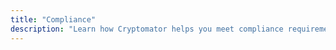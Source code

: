 ```yaml
---
title: "Compliance"
description: "Learn how Cryptomator helps you meet compliance requirements and securely store sensitive data in accordance with legal and regulatory standards."
---
```

